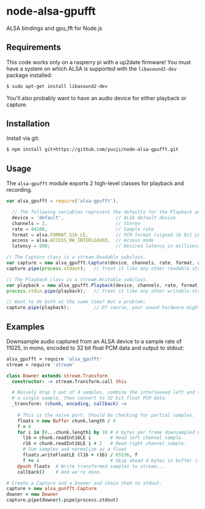 node-alsa-gpufft
=========

ALSA bindings and gpu_fft for Node.js

Requirements
------------

This code works only on a rasperry pi with a up2date firmware!
You must have a system on which ALSA is supported with the `libasound2-dev` package installed:

```sh
$ sudo apt-get install libasound2-dev
```

You'll also probably want to have an audio device for either playback or capture.


Installation
------------

Install via git:

```sh
$ npm install git+https://github.com/yuuji/node-alsa-gpufft.git
```


Usage
-----

The `alsa-gpufft` module exports 2 high-level classes for playback and recording.

```js
var alsa_gpufft = require('alsa-gpufft'),

  // The following variables represent the defaults for the Playback and Capture constructors.
  device = 'default',                   // ALSA default device
  channels = 2,                         // Stereo
  rate = 44100,                         // Sample rate
  format = alsa.FORMAT_S16_LE,          // PCM format (signed 16 bit LE int)
  access = alsa.ACCESS_RW_INTERLEAVED,  // Access mode
  latency = 500;                        // Desired latency in milliseconds

// The Capture class is a stream.Readable subclass.
var capture = new alsa_gpufft.Capture(device, channels, rate, format, access, latency);
capture.pipe(process.stdout);   // Treat it like any other readable stream.

// The Playback class is a stream.Writable subclass.
var playback = new alsa_gpufft.Playback(device, channels, rate, format, access, latency);
process.stdin.pipe(playback);   // Treat it like any other writable stream.

// Want to do both at the same time? Not a problem:
capture.pipe(playback);         // Of course, your sound hardware might say otherwise.
```


Examples
--------

Downsample audio captured from an ALSA device to a sample rate of 11025, in mono, encoded to 32 bit float PCM data and output to stdout:

```coffeescript
alsa_gpufft = require 'alsa_gpufft'
stream = require 'stream'

class Downer extends stream.Transform
  constructor: -> stream.Transform.call this

  # Naively drop 3 out of 4 samples, combine the interleaved left and right into 
  # a single sample, then convert to 32 bit float PCM data.
  _transform: (chunk, encoding, callback) ->
  
    # This is the naive part. Should be checking for partial samples.
    floats = new Buffer chunk.length / 4
    f = 0
    for i in [0...chunk.length] by 16 # 4 bytes per frame downsampled by 4.
      l16 = chunk.readInt16LE i       # Read left channel sample.
      r16 = chunk.readInt16LE i + 2   # Read right channel sample.
      # Sum samples and normalize as a float
      floats.writeFloatLE (l16 + r16) / 65536, f
      f += 4                          # Skip ahead 4 bytes in buffer (32 bit float).
    @push floats  # Write transformed samples to stream...
    callback()    # And we're done.

# Create a Capture and a Downer and chain them to stdout.
capture = new alsa_gunfft.Capture
downer = new Downer
capture.pipe(downer).pipe(process.stdout)
```

